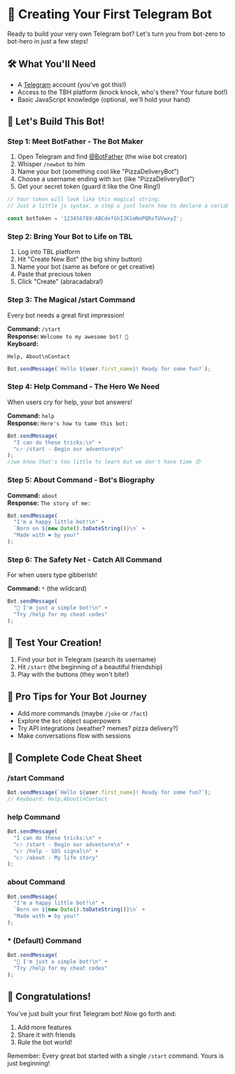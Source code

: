 
# 🤖 Creating Your First Telegram Bot

Ready to build your very own Telegram bot? Let's turn you from bot-zero to bot-hero in just a few steps! 

## 🛠 What You'll Need

- A [Telegram](https://telegram.org) account (you've got this!)
- Access to the TBH platform (knock knock, who's there? Your future bot!)
- Basic JavaScript knowledge (optional, we'll hold your hand)

## 🚀 Let's Build This Bot!

### Step 1: Meet BotFather - The Bot Maker
1. Open Telegram and find [@BotFather](https://t.me/BotFather) (the wise bot creator)
2. Whisper `/newbot` to him
3. Name your bot (something cool like "PizzaDeliveryBot")
4. Choose a username ending with `bot` (like "PizzaDeliveryBot")
5. Get your secret token (guard it like the One Ring!)

```javascript
// Your token will look like this magical string:
// Just a little js syntax, a step u just learn how to declare a variable

const botToken = '123456789:ABCdefGhIJKlmNoPQRsTUVwxyZ';
```

### Step 2: Bring Your Bot to Life on TBL
1. Log into TBL platform
2. Hit "Create New Bot" (the big shiny button)
3. Name your bot (same as before or get creative)
4. Paste that precious token
5. Click "Create" (abracadabra!)

### Step 3: The Magical /start Command
Every bot needs a great first impression!

**Command:** `/start`  
**Response:** `Welcome to my awesome bot! 🎉`  
**Keyboard:**
```
Help, About\nContact
```

```javascript
Bot.sendMessage(`Hello ${user.first_name}! Ready for some fun?`);
```

### Step 4: Help Command - The Hero We Need
When users cry for help, your bot answers!

**Command:** `help`  
**Response:** `Here's how to tame this bot:`

```javascript
Bot.sendMessage(
  "I can do these tricks:\n" +
  "👉 /start - Begin our adventure\n"
);
//we know that's too little to learn but we don't have time 😞 
```

### Step 5: About Command - Bot's Biography
**Command:** `about`  
**Response:** `The story of me:`

```javascript
Bot.sendMessage(
  "I'm a happy little bot!\n" +
  `Born on ${new Date().toDateString()}\n` +
  "Made with ❤️ by you!"
);
```

### Step 6: The Safety Net - Catch All Command
For when users type gibberish!

**Command:** `*` (the wildcard)

```javascript
Bot.sendMessage(
  "🤔 I'm just a simple bot!\n" +
  "Try /help for my cheat codes"
);
```

## 🧪 Test Your Creation!
1. Find your bot in Telegram (search its username)
2. Hit `/start` (the beginning of a beautiful friendship)
3. Play with the buttons (they won't bite!)

## 🌟 Pro Tips for Your Bot Journey
- Add more commands (maybe `/joke` or `/fact`)
- Explore the `Bot` object superpowers
- Try API integrations (weather? memes? pizza delivery?)
- Make conversations flow with sessions

## 🎁 Complete Code Cheat Sheet

### /start Command
```javascript
Bot.sendMessage(`Hello ${user.first_name}! Ready for some fun?`);
// Keyboard: Help,About\nContact
```

### help Command
```javascript
Bot.sendMessage(
  "I can do these tricks:\n" +
  "👉 /start - Begin our adventure\n" +
  "👉 /help - SOS signal\n" +
  "👉 /about - My life story"
);
```

### about Command
```javascript
Bot.sendMessage(
  "I'm a happy little bot!\n" +
  `Born on ${new Date().toDateString()}\n` +
  "Made with ❤️ by you!"
);
```

### * (Default) Command
```javascript
Bot.sendMessage(
  "🤔 I'm just a simple bot!\n" +
  "Try /help for my cheat codes"
);
```

## 🎉 Congratulations!
You've just built your first Telegram bot! Now go forth and:
1. Add more features
2. Share it with friends
3. Rule the bot world!

Remember: Every great bot started with a single `/start` command. Yours is just beginning!
